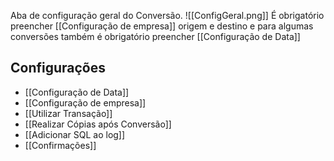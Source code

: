 Aba de configuração geral do Conversão.
![[ConfigGeral.png]]
É obrigatório preencher [[Configuração de empresa]] origem e destino e para algumas conversões também é obrigatório preencher [[Configuração de Data]]
## Configurações
- [[Configuração de Data]]
- [[Configuração de empresa]]
- [[Utilizar Transação]]
- [[Realizar Cópias após Conversão]]
- [[Adicionar SQL ao log]]
- [[Confirmações]]